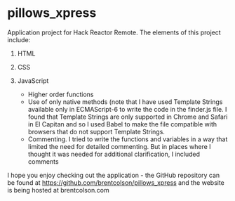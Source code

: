 # pillows_xpress
Application project for Hack Reactor Remote. The elements of this project include:

1) HTML

2) CSS

3) JavaScript
	- Higher order functions
	- Use of only native methods (note that I have used Template Strings available only in ECMAScript-6 to write the code in the finder.js file. I found that Template Strings are only supported in Chrome and Safari in El Capitan and so I used Babel to make the file compatible with browsers that do not support Template Strings.
	- Commenting. I tried to write the functions and variables in a way that limited the need for detailed commenting.  But in places where I thought it was needed for additional clarification, I included comments


I hope you enjoy checking out the application - the GitHub repository can be found at https://github.com/brentcolson/pillows_xpress and the website is being hosted at brentcolson.com
  
